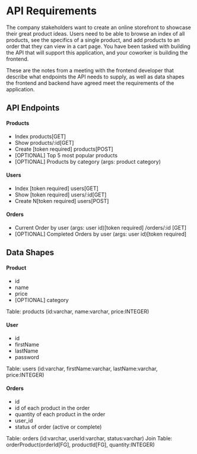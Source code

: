 # API Requirements
The company stakeholders want to create an online storefront to showcase their great product ideas. Users need to be able to browse an index of all products, see the specifics of a single product, and add products to an order that they can view in a cart page. You have been tasked with building the API that will support this application, and your coworker is building the frontend.

These are the notes from a meeting with the frontend developer that describe what endpoints the API needs to supply, as well as data shapes the frontend and backend have agreed meet the requirements of the application. 

## API Endpoints
#### Products
- Index                   products[GET]
- Show                    products/:id[GET]
- Create [token required] products[POST]
- [OPTIONAL] Top 5 most popular products 
- [OPTIONAL] Products by category (args: product category)

#### Users
- Index [token required]    users[GET]
- Show [token required]     users/:id[GET]
- Create N[token required]  users[POST]

#### Orders
- Current Order by user (args: user id)[token required]  /orders/:id [GET]
- [OPTIONAL] Completed Orders by user (args: user id)[token required]

## Data Shapes
#### Product
-  id
- name
- price
- [OPTIONAL] category

Table: products (id:varchar, name:varchar, price:INTEGER)

#### User
- id
- firstName
- lastName
- password

Table: users (id:varchar, firstName:varchar, lastName:varchar, price:INTEGER)

#### Orders
- id
- id of each product in the order
- quantity of each product in the order
- user_id
- status of order (active or complete)

Table: orders (id:varchar, userId:varchar, status:varchar)
Join Table: orderProduct(orderId[FG], productId[FG], quantity:INTEGER)